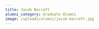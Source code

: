 ```yaml
---
title: Jacob Becraft
alumni_category: Graduate Alumni
image: /uploads/alumni/jacob-becraft.jpg
---
```

